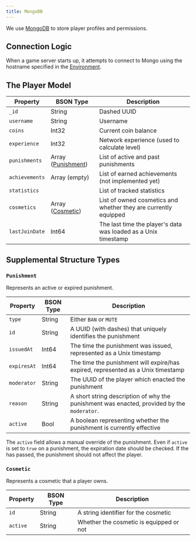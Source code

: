 ```yaml
---
title: MongoDB
---
```


We use [MongoDB](https://www.mongodb.com/docs/) to store player profiles and permissions.

## Connection Logic

When a game server starts up, it attempts to connect to Mongo using the hostname specified in the [Environment](/reference/environment).

## The Player Model

| Property       | BSON Type                         | Description                                                     |
| -------------- | --------------------------------- | --------------------------------------------------------------- |
| `_id`          | String                            | Dashed UUID                                                     |
| `username`     | String                            | Username                                                        |
| `coins`        | Int32                             | Current coin balance                                            |
| `experience`   | Int32                             | Network experience (used to calculate level)                    |
| `punishments`  | Array ([Punishment](#punishment)) | List of active and past punishments                             |
| `achievements` | Array (empty)                     | List of earned achievements (not implemented yet)               |
| `statistics`   |                                   | List of tracked statistics                                      |
| `cosmetics`    | Array ([Cosmetic](#cosmetic))     | List of owned cosmetics and whether they are currently equipped |
| `lastJoinDate` | Int64                             | The last time the player's data was loaded as a Unix timestamp  |

## Supplemental Structure Types

### `Punishment`

Represents an active or expired punishment.

| Property    | BSON Type | Description                                                                                |
| ----------- | --------- | ------------------------------------------------------------------------------------------ |
| `type`      | String    | Either `BAN` or `MUTE`                                                                     |
| `id`        | String    | A UUID (with dashes) that uniquely identifies the punishment                               |
| `issuedAt`  | Int64     | The time the punishment was issued, represented as a Unix timestamp                        |
| `expiresAt` | Int64     | The time the punishment will expire/has expired, represented as a Unix timestamp           |
| `moderator` | String    | The UUID of the player which enacted the punishment                                        |
| `reason`    | String    | A short string description of why the punishment was enacted, provided by the `moderator`. |
| `active`    | Bool      | A boolean representing whether the punishment is currently effective                       |

The `active` field allows a manual override of the punishment. Even if `active` is set to `true` on a punishment,
the expiration date should be checked. If the has passed, the punishment should not affect the player.

### `Cosmetic`

Represents a cosmetic that a player owns.

| Property | BSON Type | Description                             |
| -------- | --------- | --------------------------------------- |
| `id`     | String    | A string identifier for the cosmetic    |
| `active` | String    | Whether the cosmetic is equipped or not |
